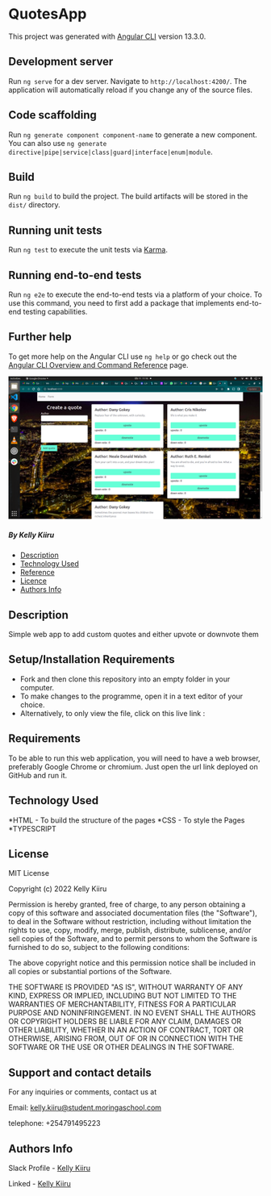 # QuotesApp

This project was generated with [Angular CLI](https://github.com/angular/angular-cli) version 13.3.0.

## Development server

Run `ng serve` for a dev server. Navigate to `http://localhost:4200/`. The application will automatically reload if you change any of the source files.

## Code scaffolding

Run `ng generate component component-name` to generate a new component. You can also use `ng generate directive|pipe|service|class|guard|interface|enum|module`.

## Build

Run `ng build` to build the project. The build artifacts will be stored in the `dist/` directory.

## Running unit tests

Run `ng test` to execute the unit tests via [Karma](https://karma-runner.github.io).

## Running end-to-end tests

Run `ng e2e` to execute the end-to-end tests via a platform of your choice. To use this command, you need to first add a package that implements end-to-end testing capabilities.

## Further help

To get more help on the Angular CLI use `ng help` or go check out the [Angular CLI Overview and Command Reference](https://angular.io/cli) page.


![project's landing page](/src/assets/Screenshot%20from%202022-04-11%2011-16-02.png)

##### By Kelly Kiiru 

+ [Description](#description)
+ [Technology Used](#technology-used)
+ [Reference](#reference)
+ [Licence](#licence)
+ [Authors Info](#author-Info)

## Description

Simple web app to add custom quotes and either upvote or downvote them


## Setup/Installation Requirements

* Fork and then clone this repository into an empty folder in your computer.
* To make changes to the programme, open it in a text editor of your choice.
* Alternatively, to only view the file, click on this live link :

## Requirements

To be able to run this web application, you will need to have a web browser, preferably Google Chrome or chromium. Just open the url link deployed on GitHub and run it.

## Technology Used

*HTML - To build the structure of the pages
*CSS - To style the Pages
*TYPESCRIPT

## License

MIT License

Copyright (c) 2022 Kelly Kiiru

Permission is hereby granted, free of charge, to any person obtaining a copy of this software and associated documentation files (the "Software"), to deal in the Software without restriction, including without limitation the rights to use, copy, modify, merge, publish, distribute, sublicense, and/or sell copies of the Software, and to permit persons to whom the Software is furnished to do so, subject to the following conditions:

The above copyright notice and this permission notice shall be included in all copies or substantial portions of the Software.

THE SOFTWARE IS PROVIDED "AS IS", WITHOUT WARRANTY OF ANY KIND, EXPRESS OR IMPLIED, INCLUDING BUT NOT LIMITED TO THE WARRANTIES OF MERCHANTABILITY, FITNESS FOR A PARTICULAR PURPOSE AND NONINFRINGEMENT. IN NO EVENT SHALL THE AUTHORS OR COPYRIGHT HOLDERS BE LIABLE FOR ANY CLAIM, DAMAGES OR OTHER LIABILITY, WHETHER IN AN ACTION OF CONTRACT, TORT OR OTHERWISE, ARISING FROM, OUT OF OR IN CONNECTION WITH THE SOFTWARE OR THE USE OR OTHER DEALINGS IN THE SOFTWARE.

## Support and contact details

For any inquiries or comments, contact us at

Email: kelly.kiiru@student.moringaschool.com

telephone: +254791495223

## Authors Info

Slack Profile - [Kelly Kiiru](https://app.slack.com/client/T0101L740P4/D02U92P50AV/user_profile/U02TWD8AEDQ)

Linked - [Kelly Kiiru](https://www.linkedin.com/in/kiiru-ryan-15a852231/)
